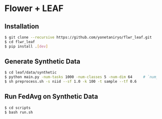 # Flower + LEAF


## Installation

```bash
$ git clone --recursive https://github.com/yonetaniryo/flwr_leaf.git
$ cd flwr_leaf
$ pip install .[dev]
```

## Generate Synthetic Data
```bash
$ cd leaf/data/synthetic
$ python main.py -num-tasks 1000 -num-classes 5 -num-dim 64     # `num_tasks`: maximum number of clients
$ sh preprocess.sh -s niid --sf 1.0 -k 100 -t sample --tf 0.6
```


## Run FedAvg on Synthetic Data
```bash
$ cd scripts
$ bash run.sh
```